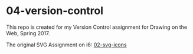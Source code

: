 # 04-version-control
This repo is created for my Version Control assignment for Drawing on the Web, Spring 2017.

The original SVG Assignment on i6: [02-svg-icons](http://i6.cims.nyu.edu/~xt405/380/02-svg-icon)
